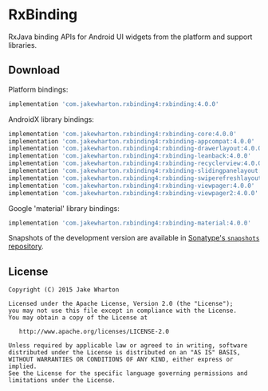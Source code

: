 RxBinding
=========

RxJava binding APIs for Android UI widgets from the platform and support libraries.


Download
--------

Platform bindings:
```groovy
implementation 'com.jakewharton.rxbinding4:rxbinding:4.0.0'
```

AndroidX library bindings:
```groovy
implementation 'com.jakewharton.rxbinding4:rxbinding-core:4.0.0'
implementation 'com.jakewharton.rxbinding4:rxbinding-appcompat:4.0.0'
implementation 'com.jakewharton.rxbinding4:rxbinding-drawerlayout:4.0.0'
implementation 'com.jakewharton.rxbinding4:rxbinding-leanback:4.0.0'
implementation 'com.jakewharton.rxbinding4:rxbinding-recyclerview:4.0.0'
implementation 'com.jakewharton.rxbinding4:rxbinding-slidingpanelayout:4.0.0'
implementation 'com.jakewharton.rxbinding4:rxbinding-swiperefreshlayout:4.0.0'
implementation 'com.jakewharton.rxbinding4:rxbinding-viewpager:4.0.0'
implementation 'com.jakewharton.rxbinding4:rxbinding-viewpager2:4.0.0'
```

Google 'material' library bindings:
```groovy
implementation 'com.jakewharton.rxbinding4:rxbinding-material:4.0.0'
```

Snapshots of the development version are available in [Sonatype's `snapshots` repository][snap].


License
-------

    Copyright (C) 2015 Jake Wharton

    Licensed under the Apache License, Version 2.0 (the "License");
    you may not use this file except in compliance with the License.
    You may obtain a copy of the License at

       http://www.apache.org/licenses/LICENSE-2.0

    Unless required by applicable law or agreed to in writing, software
    distributed under the License is distributed on an "AS IS" BASIS,
    WITHOUT WARRANTIES OR CONDITIONS OF ANY KIND, either express or implied.
    See the License for the specific language governing permissions and
    limitations under the License.




 [snap]: https://oss.sonatype.org/content/repositories/snapshots/
